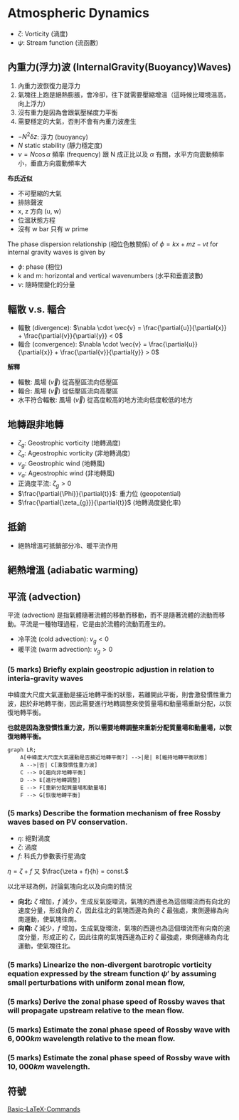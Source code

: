 # Atmospheric Dynamics

- $\zeta$: Vorticity (渦度)
- $\psi$: Stream function (流函數)

## 內重力(浮力)波 (InternalGravity(Buoyancy)Waves)

1. 內重力波恢復力是浮力
2. 氣塊往上跑是絕熱膨脹，會冷卻，往下就需要壓縮增溫（這時候比環境溫高，向上浮力）
3. 沒有重力是因為會跟氣壓梯度力平衡
4. 需要穩定的大氣，否則不會有內重力波產生

- $-N^{2}\delta{z}$: 浮力 (buoyancy) 
- $N$ static stability (靜力穩定度)
- $\nu = N\cos{\alpha}$ 頻率 (frequency) 跟 N 成正比以及 $\alpha$ 有關，水平方向震動頻率小，垂直方向震動頻率大

**布氏近似**
- 不可壓縮的大氣
- 排除聲波
- x, z 方向 (u, w)
- 位溫狀態方程
- 沒有 w bar 只有 w prime

The phase dispersion relationship (相位色散關係) of $\phi = kx + mz - vt$ for internal gravity waves is given by

- $\phi$: phase (相位)
- k and m: horizontal and vertical wavenumbers (水平和垂直波數)
- $\nu$: 隨時間變化的分量

## 輻散 v.s. 輻合

- 輻散 (divergence): $\nabla \cdot \vec{v} = \frac{\partial{u}}{\partial{x}} + \frac{\partial{v}}{\partial{y}} < 0$
- 輻合 (convergence): $\nabla \cdot \vec{v} = \frac{\partial{u}}{\partial{x}} + \frac{\partial{v}}{\partial{y}} > 0$

**解釋**
- 輻散: 風場 ($\vec{v}$) 從高壓區流向低壓區
- 輻合: 風場 ($\vec{v}$) 從低壓區流向高壓區
- 水平符合輻散: 風場 ($\vec{v}$) 從高度較高的地方流向低度較低的地方


## 地轉跟非地轉
- $\zeta_{g}$: Geostrophic vorticity (地轉渦度)
- $\zeta_{a}$: Ageostrophic vorticity (非地轉渦度) 
- $v_{g}$: Geostrophic wind (地轉風)
- $v_{a}$: Ageostrophic wind (非地轉風)
- 正渦度平流: $\zeta_{g} > 0$ 
- $\frac{\partial{\Phi}}{\partial{t}}$: 重力位 (geopotential)
- $\frac{\partial{\zeta_{g}}}{\partial{t}}$  (地轉渦度變化率)

## 抵銷
- 絕熱增溫可抵銷部分冷、暖平流作用

## 絕熱增溫 (adiabatic warming)

## 平流 (advection)
平流 (advection) 是指氣體隨著流體的移動而移動，而不是隨著流體的流動而移動。平流是一種物理過程，它是由於流體的流動而產生的。

- 冷平流 (cold advection): $v_{g} < 0$
- 暖平流 (warm advection): $v_{g} > 0$

### (5 marks) Briefly explain geostropic adjustion in relation to interia-gravity waves

中緯度大尺度大氣運動是接近地轉平衡的狀態，若離開此平衡，則會激發慣性重力波，趨於非地轉平衡，因此需要進行地轉調整來使質量場和動量場重新分配，以恢復地轉平衡。

**也就是因為激發慣性重力波，所以需要地轉調整來重新分配質量場和動量場，以恢復地轉平衡。**

```mermaid
graph LR;
    A[中緯度大尺度大氣運動是否接近地轉平衡?] -->|是| B[維持地轉平衡狀態]
    A -->|否| C[激發慣性重力波]
    C --> D[趨向非地轉平衡]
    D --> E[進行地轉調整]
    E --> F[重新分配質量場和動量場]
    F --> G[恢復地轉平衡]
```

### (5 marks) Describe the formation mechanism of free Rossby waves based on PV conservation.

- $\eta$: 絕對渦度
- $\zeta$: 渦度
- $f$: 科氏力參數表行星渦度

$\eta = \zeta + f$ 又 $\frac{\zeta + f}{h} = const.$

以北半球為例，討論氣塊向北以及向南的情況

- **向北:** $\zeta$ 增加，$f$ 減少，生成反氣旋環流，氣塊的西邊也為這個環流而有向北的速度分量，形成負的 $\zeta$，因此往北的氣塊西邊為負的 $\zeta$ 最強處，東側邊緣為向南運動，使氣塊往南。
- **向南:** $\zeta$ 減少，$f$ 增加，生成氣旋環流，氣塊的西邊也為這個環流而有向南的速度分量，形成正的 $\zeta$，因此往南的氣塊西邊為正的 $\zeta$ 最強處，東側邊緣為向北運動，使氣塊往北。

### (5 marks) Linearize the non-divergent barotropic vorticity equation expressed by the stream function $\psi'$ by assuming small perturbations with uniform zonal mean flow, 

### (5 marks) Derive the zonal phase speed of Rossby waves that will propagate upstream relative to the mean flow.

### (5 marks) Estimate the zonal phase speed of Rossby wave with $6,000 km$ wavelength relative to the mean flow.

### (5 marks) Estimate the zonal phase speed of Rossby wave with $10,000 km$ wavelength.

## 符號
[Basic-LaTeX-Commands](https://hackmd.io/@CynthiaChuang/Basic-LaTeX-Commands)